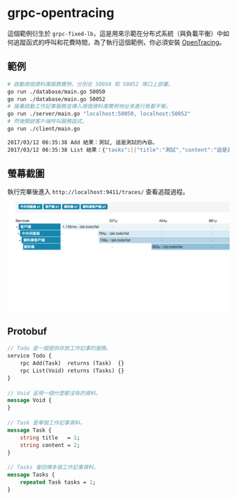 # grpc-opentracing

這個範例衍生於 `grpc-fixed-lb`，這是用來示範在分布式系統（與負載平衡）中如何追蹤函式的呼叫和花費時間，為了執行這個範例，你必須安裝 [OpenTracing](http://opentracing.io/)。

## 範例

```bash
# 啟動兩個資料庫服務實例，分別在 50050 和 50052 埠口上部署。
go run ./database/main.go 50050
go run ./database/main.go 50052
# 接著啟動工作記事服務並傳入兩個資料庫實例地址來進行負載平衡。
go run ./server/main.go "localhost:50050, localhost:50052"
# 然後開啟客戶端呼叫服務函式。
go run ./client/main.go
```

```bash
2017/03/12 06:35:38 Add 結果：測試, 這是測試的內容。
2017/03/12 06:35:38 List 結果：{"tasks":[{"title":"測試","content":"這是測試的內容。"}]}
```

## 螢幕截圖

執行完畢後進入 `http://localhost:9411/traces/` 查看追蹤過程。

![](./screenshot.png)

## Protobuf

```proto
// Todo 是一個提供存放工作記事的服務。
service Todo {
    rpc Add(Task)  returns (Task)  {}
    rpc List(Void) returns (Tasks) {}
}

// Void 呈現一個什麼都沒有的資料。
message Void {
}

// Task 是單個工作記事資料。
message Task {
    string title   = 1;
    string content = 2;
}

// Tasks 會回傳多個工作記事資料。
message Tasks {
    repeated Task tasks = 1;
}
```
